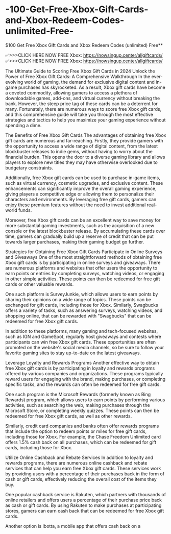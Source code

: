 # -100-Get-Free-Xbox-Gift-Cards-and-Xbox-Redeem-Codes-unlimited-Free-
$100 Get Free Xbox Gift Cards and Xbox Redeem Codes (unlimited) Free**

✅>>>CLICK HERE NOW FREE Xbox: https://nowsingup.center/allgiftcards/
✅>>>CLICK HERE NOW FREE Xbox: https://nowsingup.center/allgiftcards/


The Ultimate Guide to Scoring Free Xbox Gift Cards in 2024
Unlock the Power of Free Xbox Gift Cards: A Comprehensive Walkthrough
In the ever-evolving world of gaming, the demand for exclusive digital content and in-game purchases has skyrocketed. As a result, Xbox gift cards have become a coveted commodity, allowing gamers to access a plethora of downloadable games, add-ons, and virtual currency without breaking the bank. However, the steep price tag of these cards can be a deterrent for many. Fortunately, there are numerous ways to score free Xbox gift cards, and this comprehensive guide will take you through the most effective strategies and tactics to help you maximize your gaming experience without spending a dime.

The Benefits of Free Xbox Gift Cards
The advantages of obtaining free Xbox gift cards are numerous and far-reaching. Firstly, they provide gamers with the opportunity to access a wide range of digital content, from the latest blockbuster releases to indie gems, without having to worry about the financial burden. This opens the door to a diverse gaming library and allows players to explore new titles they may have otherwise overlooked due to budgetary constraints.

Additionally, free Xbox gift cards can be used to purchase in-game items, such as virtual currency, cosmetic upgrades, and exclusive content. These enhancements can significantly improve the overall gaming experience, giving players a competitive edge or allowing them to personalize their characters and environments. By leveraging free gift cards, gamers can enjoy these premium features without the need to invest additional real-world funds.

Moreover, free Xbox gift cards can be an excellent way to save money for more substantial gaming investments, such as the acquisition of a new console or the latest blockbuster release. By accumulating these cards over time, gamers can gradually build up a reserve of credit that can be put towards larger purchases, making their gaming budget go further.

Strategies for Obtaining Free Xbox Gift Cards
Participate in Online Surveys and Giveaways
One of the most straightforward methods of obtaining free Xbox gift cards is by participating in online surveys and giveaways. There are numerous platforms and websites that offer users the opportunity to earn points or entries by completing surveys, watching videos, or engaging in other simple activities. These points can then be redeemed for free gift cards or other valuable rewards.

One such platform is SurveyJunkie, which allows users to earn points by sharing their opinions on a wide range of topics. These points can be exchanged for gift cards, including those for Xbox. Similarly, Swagbucks offers a variety of tasks, such as answering surveys, watching videos, and shopping online, that can be rewarded with "Swagbucks" that can be redeemed for free Xbox gift cards.

In addition to these platforms, many gaming and tech-focused websites, such as IGN and GameSpot, regularly host giveaways and contests where participants can win free Xbox gift cards. These opportunities are often promoted on the website's social media channels, so be sure to follow your favorite gaming sites to stay up-to-date on the latest giveaways.

Leverage Loyalty and Rewards Programs
Another effective way to obtain free Xbox gift cards is by participating in loyalty and rewards programs offered by various companies and organizations. These programs typically reward users for engaging with the brand, making purchases, or completing specific tasks, and the rewards can often be redeemed for free gift cards.

One such program is the Microsoft Rewards (formerly known as Bing Rewards) program, which allows users to earn points by performing various activities, such as searching the web, making purchases through the Microsoft Store, or completing weekly quizzes. These points can then be redeemed for free Xbox gift cards, as well as other rewards.

Similarly, credit card companies and banks often offer rewards programs that include the option to redeem points or miles for free gift cards, including those for Xbox. For example, the Chase Freedom Unlimited card offers 1.5% cash back on all purchases, which can be redeemed for gift cards, including those for Xbox.

Utilize Online Cashback and Rebate Services
In addition to loyalty and rewards programs, there are numerous online cashback and rebate services that can help you earn free Xbox gift cards. These services work by providing users with a percentage of their purchases back in the form of cash or gift cards, effectively reducing the overall cost of the items they buy.

One popular cashback service is Rakuten, which partners with thousands of online retailers and offers users a percentage of their purchase price back as cash or gift cards. By using Rakuten to make purchases at participating stores, gamers can earn cash back that can be redeemed for free Xbox gift cards.

Another option is Ibotta, a mobile app that offers cash back on a 
